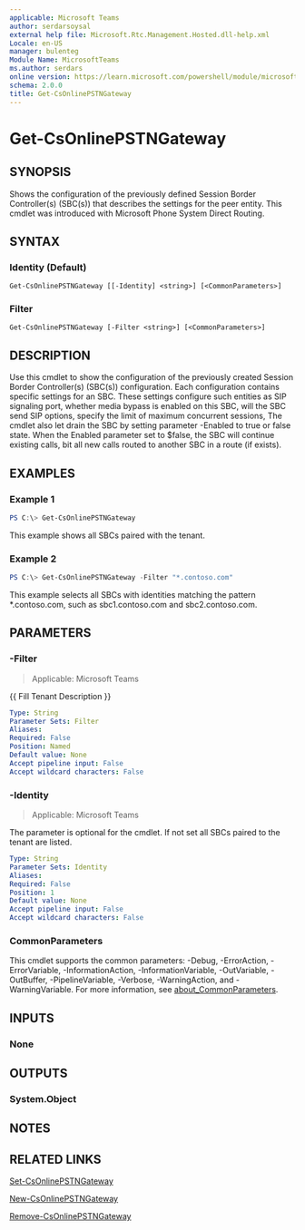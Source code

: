 ```yaml
---
applicable: Microsoft Teams
author: serdarsoysal
external help file: Microsoft.Rtc.Management.Hosted.dll-help.xml
Locale: en-US
manager: bulenteg
Module Name: MicrosoftTeams
ms.author: serdars
online version: https://learn.microsoft.com/powershell/module/microsoftteams/get-csonlinepstngateway
schema: 2.0.0
title: Get-CsOnlinePSTNGateway
---
```


# Get-CsOnlinePSTNGateway

## SYNOPSIS
Shows the configuration of the previously defined Session Border Controller(s) (SBC(s))  that describes the settings for the peer entity. This cmdlet was introduced with Microsoft Phone System Direct Routing.

## SYNTAX

### Identity (Default)
```
Get-CsOnlinePSTNGateway [[-Identity] <string>] [<CommonParameters>]
```

### Filter
```
Get-CsOnlinePSTNGateway [-Filter <string>] [<CommonParameters>]
```

## DESCRIPTION
Use this cmdlet to show the configuration of the previously created Session Border Controller(s) (SBC(s)) configuration. Each configuration contains specific settings for an SBC. These settings configure such entities as SIP signaling port, whether media bypass is enabled on this SBC, will the SBC send SIP options, specify the limit of maximum concurrent sessions, The cmdlet also let drain the SBC by setting parameter -Enabled to true or false state. When the Enabled parameter set to $false, the SBC will continue existing calls, bit all new calls routed to another SBC in a route (if exists).

## EXAMPLES

### Example 1
```powershell
PS C:\> Get-CsOnlinePSTNGateway
```

This example shows all SBCs paired with the tenant.

### Example 2
```powershell
PS C:\> Get-CsOnlinePSTNGateway -Filter "*.contoso.com"
```

This example selects all SBCs with identities matching the pattern *.contoso.com, such as sbc1.contoso.com and sbc2.contoso.com.

## PARAMETERS

### -Filter

> Applicable: Microsoft Teams

{{ Fill Tenant Description }}

```yaml
Type: String
Parameter Sets: Filter
Aliases:
Required: False
Position: Named
Default value: None
Accept pipeline input: False
Accept wildcard characters: False
```

### -Identity

> Applicable: Microsoft Teams

The parameter is optional for the cmdlet. If not set all SBCs paired to the tenant are listed.

```yaml
Type: String
Parameter Sets: Identity
Aliases:
Required: False
Position: 1
Default value: None
Accept pipeline input: False
Accept wildcard characters: False
```

### CommonParameters
This cmdlet supports the common parameters: -Debug, -ErrorAction, -ErrorVariable, -InformationAction, -InformationVariable, -OutVariable, -OutBuffer, -PipelineVariable, -Verbose, -WarningAction, and -WarningVariable. For more information, see [about_CommonParameters](https://go.microsoft.com/fwlink/?LinkID=113216).

## INPUTS

### None

## OUTPUTS

### System.Object

## NOTES

## RELATED LINKS

[Set-CsOnlinePSTNGateway](https://learn.microsoft.com/powershell/module/microsoftteams/set-csonlinepstngateway)

[New-CsOnlinePSTNGateway](https://learn.microsoft.com/powershell/module/microsoftteams/new-csonlinepstngateway)

[Remove-CsOnlinePSTNGateway](https://learn.microsoft.com/powershell/module/microsoftteams/remove-csonlinepstngateway)
